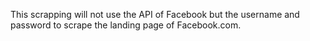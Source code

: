 This scrapping will not use the API of Facebook but the username and password to scrape the landing page of Facebook.com.
